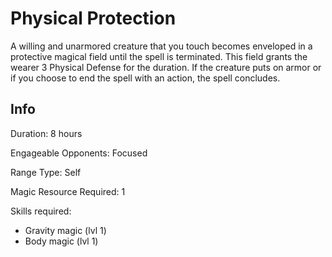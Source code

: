# Physical Protection

A willing and unarmored creature that you touch becomes enveloped in a protective magical field until the spell is terminated. This field grants the wearer 3 Physical Defense for the duration. If the creature puts on armor or if you choose to end the spell with an action, the spell concludes.

## Info

Duration: 8 hours

Engageable Opponents: Focused

Range Type: Self

Magic Resource Required: 1

Skills required:

- Gravity magic (lvl 1)
- Body magic (lvl 1)

